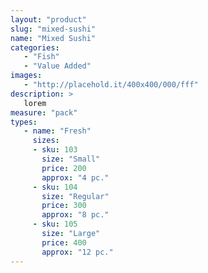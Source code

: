 ```yaml
---
layout: "product"
slug: "mixed-sushi"
name: "Mixed Sushi"
categories:
   - "Fish"
   - "Value Added"
images:
   - "http://placehold.it/400x400/000/fff"
description: >
   lorem
measure: "pack"
types: 
   - name: "Fresh"
     sizes: 
     - sku: 103
       size: "Small"
       price: 200
       approx: "4 pc."
     - sku: 104
       size: "Regular"
       price: 300
       approx: "8 pc."
     - sku: 105
       size: "Large"
       price: 400
       approx: "12 pc."
---
```

